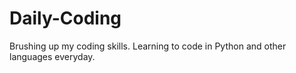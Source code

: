 # Daily-Coding
Brushing up my coding skills. Learning to code in Python and other languages everyday.
